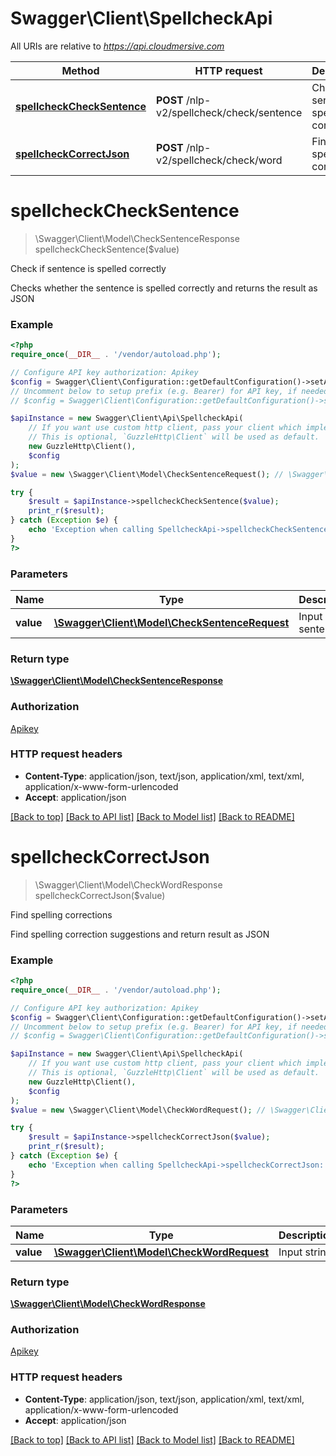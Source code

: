 # Swagger\Client\SpellcheckApi

All URIs are relative to *https://api.cloudmersive.com*

Method | HTTP request | Description
------------- | ------------- | -------------
[**spellcheckCheckSentence**](SpellcheckApi.md#spellcheckCheckSentence) | **POST** /nlp-v2/spellcheck/check/sentence | Check if sentence is spelled correctly
[**spellcheckCorrectJson**](SpellcheckApi.md#spellcheckCorrectJson) | **POST** /nlp-v2/spellcheck/check/word | Find spelling corrections


# **spellcheckCheckSentence**
> \Swagger\Client\Model\CheckSentenceResponse spellcheckCheckSentence($value)

Check if sentence is spelled correctly

Checks whether the sentence is spelled correctly and returns the result as JSON

### Example
```php
<?php
require_once(__DIR__ . '/vendor/autoload.php');

// Configure API key authorization: Apikey
$config = Swagger\Client\Configuration::getDefaultConfiguration()->setApiKey('Apikey', 'YOUR_API_KEY');
// Uncomment below to setup prefix (e.g. Bearer) for API key, if needed
// $config = Swagger\Client\Configuration::getDefaultConfiguration()->setApiKeyPrefix('Apikey', 'Bearer');

$apiInstance = new Swagger\Client\Api\SpellcheckApi(
    // If you want use custom http client, pass your client which implements `GuzzleHttp\ClientInterface`.
    // This is optional, `GuzzleHttp\Client` will be used as default.
    new GuzzleHttp\Client(),
    $config
);
$value = new \Swagger\Client\Model\CheckSentenceRequest(); // \Swagger\Client\Model\CheckSentenceRequest | Input sentence

try {
    $result = $apiInstance->spellcheckCheckSentence($value);
    print_r($result);
} catch (Exception $e) {
    echo 'Exception when calling SpellcheckApi->spellcheckCheckSentence: ', $e->getMessage(), PHP_EOL;
}
?>
```

### Parameters

Name | Type | Description  | Notes
------------- | ------------- | ------------- | -------------
 **value** | [**\Swagger\Client\Model\CheckSentenceRequest**](../Model/CheckSentenceRequest.md)| Input sentence |

### Return type

[**\Swagger\Client\Model\CheckSentenceResponse**](../Model/CheckSentenceResponse.md)

### Authorization

[Apikey](../../README.md#Apikey)

### HTTP request headers

 - **Content-Type**: application/json, text/json, application/xml, text/xml, application/x-www-form-urlencoded
 - **Accept**: application/json

[[Back to top]](#) [[Back to API list]](../../README.md#documentation-for-api-endpoints) [[Back to Model list]](../../README.md#documentation-for-models) [[Back to README]](../../README.md)

# **spellcheckCorrectJson**
> \Swagger\Client\Model\CheckWordResponse spellcheckCorrectJson($value)

Find spelling corrections

Find spelling correction suggestions and return result as JSON

### Example
```php
<?php
require_once(__DIR__ . '/vendor/autoload.php');

// Configure API key authorization: Apikey
$config = Swagger\Client\Configuration::getDefaultConfiguration()->setApiKey('Apikey', 'YOUR_API_KEY');
// Uncomment below to setup prefix (e.g. Bearer) for API key, if needed
// $config = Swagger\Client\Configuration::getDefaultConfiguration()->setApiKeyPrefix('Apikey', 'Bearer');

$apiInstance = new Swagger\Client\Api\SpellcheckApi(
    // If you want use custom http client, pass your client which implements `GuzzleHttp\ClientInterface`.
    // This is optional, `GuzzleHttp\Client` will be used as default.
    new GuzzleHttp\Client(),
    $config
);
$value = new \Swagger\Client\Model\CheckWordRequest(); // \Swagger\Client\Model\CheckWordRequest | Input string

try {
    $result = $apiInstance->spellcheckCorrectJson($value);
    print_r($result);
} catch (Exception $e) {
    echo 'Exception when calling SpellcheckApi->spellcheckCorrectJson: ', $e->getMessage(), PHP_EOL;
}
?>
```

### Parameters

Name | Type | Description  | Notes
------------- | ------------- | ------------- | -------------
 **value** | [**\Swagger\Client\Model\CheckWordRequest**](../Model/CheckWordRequest.md)| Input string |

### Return type

[**\Swagger\Client\Model\CheckWordResponse**](../Model/CheckWordResponse.md)

### Authorization

[Apikey](../../README.md#Apikey)

### HTTP request headers

 - **Content-Type**: application/json, text/json, application/xml, text/xml, application/x-www-form-urlencoded
 - **Accept**: application/json

[[Back to top]](#) [[Back to API list]](../../README.md#documentation-for-api-endpoints) [[Back to Model list]](../../README.md#documentation-for-models) [[Back to README]](../../README.md)

